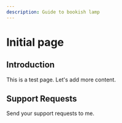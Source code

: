 ```yaml
---
description: Guide to bookish lamp
---
```


# Initial page

## Introduction

This is a test page. Let's add more content.

## Support Requests

Send your support requests to me.

